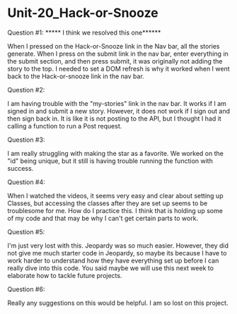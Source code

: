 # Unit-20_Hack-or-Snooze

Question #1:    ***** I think we resolved this one******

When I pressed on the Hack-or-Snooze link in the Nav bar, all the stories generate. When I press on the submit link in the nav bar, enter
everything in the submit section, and then press submit, it was originally not adding the story to the top. I needed to set a DOM refresh is why it worked 
when I went back to the Hack-or-snooze link in the nav bar.

Question #2:

I am having trouble with the "my-stories" link in the nav bar. It works if I am signed in and submit a new story. However, it does not work if I sign out and 
then sign back in. It is like it is not posting to the API,  but I thought I had it calling a function to run a Post request.

Question #3:

I am really struggling with making the star as a favorite. We worked on the "id" being unique, but it still is having trouble running the function with success.

Question #4:

When I watched the videos, it seems very easy and clear about setting up Classes, but accessing the classes after they are set up seems to be troublesome for me.
How do I practice this. I think that is holding up some of my code and that may be why I can't get certain parts to work.

Question #5:

I'm just very lost with this. Jeopardy was so much easier. However, they did not give me much starter code in Jeopardy, so maybe its because I have to work
harder to understand how they have everything set up before I can really dive into this code. You said maybe we will use this next week to elaborate how to
tackle future projects.

Question #6:

Really any suggestions on this would be helpful. I am so lost on this project.

